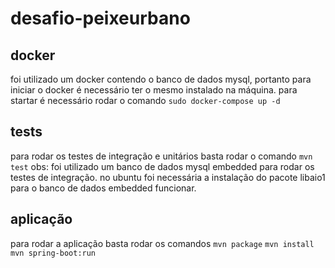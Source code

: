 # desafio-peixeurbano

## docker
foi utilizado um docker contendo o banco de dados mysql, portanto para iniciar o docker é necessário ter o mesmo instalado na máquina.
para startar é necessário rodar o comando `sudo docker-compose up -d`

## tests
para rodar os testes de integração e unitários basta rodar o comando `mvn test`
obs: foi utilizado um banco de dados mysql embedded para rodar os testes de integração. 
no ubuntu foi necessária a instalação do pacote libaio1 para o banco de dados embedded funcionar. 

## aplicação
para rodar a aplicação basta rodar os comandos
`mvn package`
`mvn install`
`mvn spring-boot:run`

